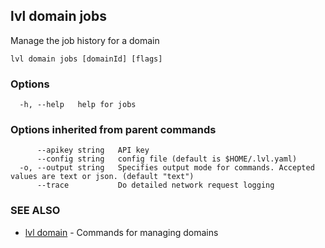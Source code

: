 ## lvl domain jobs

Manage the job history for a domain

```
lvl domain jobs [domainId] [flags]
```

### Options

```
  -h, --help   help for jobs
```

### Options inherited from parent commands

```
      --apikey string   API key
      --config string   config file (default is $HOME/.lvl.yaml)
  -o, --output string   Specifies output mode for commands. Accepted values are text or json. (default "text")
      --trace           Do detailed network request logging
```

### SEE ALSO

* [lvl domain](lvl_domain.md)	 - Commands for managing domains

